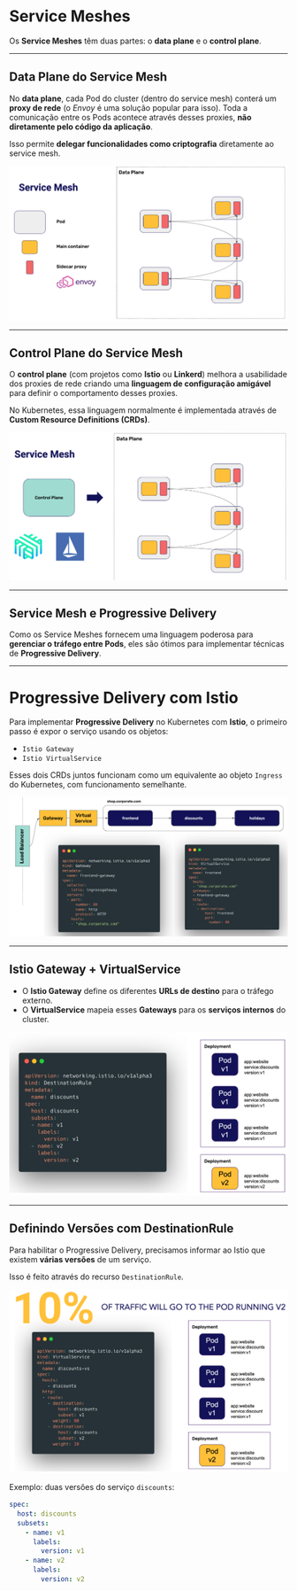 # Service Meshes

Os **Service Meshes** têm duas partes: o **data plane** e o **control plane**.

---

## Data Plane do Service Mesh

No **data plane**, cada Pod do cluster (dentro do service mesh) conterá um **proxy de rede** (o *Envoy* é uma solução popular para isso). Toda a comunicação entre os Pods acontece através desses proxies, **não diretamente pelo código da aplicação**.

Isso permite **delegar funcionalidades como criptografia** diretamente ao service mesh.

![img](./img/05-01_dataplane.png)

---

## Control Plane do Service Mesh

O **control plane** (com projetos como **Istio** ou **Linkerd**) melhora a usabilidade dos proxies de rede criando uma **linguagem de configuração amigável** para definir o comportamento desses proxies.

No Kubernetes, essa linguagem normalmente é implementada através de **Custom Resource Definitions (CRDs)**.

![img](./img/05-02_controlplane.png)

---

## Service Mesh e Progressive Delivery

Como os Service Meshes fornecem uma linguagem poderosa para **gerenciar o tráfego entre Pods**, eles são ótimos para implementar técnicas de **Progressive Delivery**.

---

# Progressive Delivery com Istio

Para implementar **Progressive Delivery** no Kubernetes com **Istio**, o primeiro passo é expor o serviço usando os objetos:

- `Istio Gateway`
- `Istio VirtualService`

Esses dois CRDs juntos funcionam como um equivalente ao objeto `Ingress` do Kubernetes, com funcionamento semelhante.

![img](./img/05-03_istioservices.png)

---

## Istio Gateway + VirtualService

- O **Istio Gateway** define os diferentes **URLs de destino** para o tráfego externo.
- O **VirtualService** mapeia esses **Gateways** para os **serviços internos** do cluster.

![img](./img/05-04_destinationrule.png)

---

## Definindo Versões com DestinationRule

Para habilitar o Progressive Delivery, precisamos informar ao Istio que existem **várias versões** de um serviço.

Isso é feito através do recurso `DestinationRule`.

![img](./img/05-05_canaryistio.png)

Exemplo: duas versões do serviço `discounts`:

```yaml
spec:
  host: discounts
  subsets:
    - name: v1
      labels:
        version: v1
    - name: v2
      labels:
        version: v2
